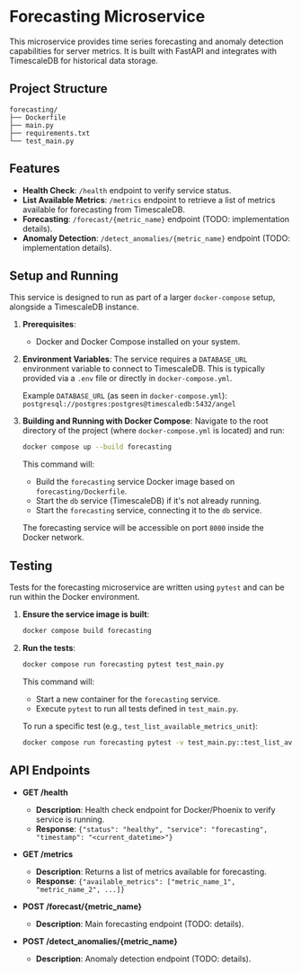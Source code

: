 # Forecasting Microservice

This microservice provides time series forecasting and anomaly detection capabilities for server metrics. It is built with FastAPI and integrates with TimescaleDB for historical data storage.

## Project Structure

```
forecasting/
├── Dockerfile
├── main.py
├── requirements.txt
└── test_main.py
```

## Features

- **Health Check**: `/health` endpoint to verify service status.
- **List Available Metrics**: `/metrics` endpoint to retrieve a list of metrics available for forecasting from TimescaleDB.
- **Forecasting**: `/forecast/{metric_name}` endpoint (TODO: implementation details).
- **Anomaly Detection**: `/detect_anomalies/{metric_name}` endpoint (TODO: implementation details).

## Setup and Running

This service is designed to run as part of a larger `docker-compose` setup, alongside a TimescaleDB instance.

1.  **Prerequisites**:
    *   Docker and Docker Compose installed on your system.

2.  **Environment Variables**:
    The service requires a `DATABASE_URL` environment variable to connect to TimescaleDB. This is typically provided via a `.env` file or directly in `docker-compose.yml`.

    Example `DATABASE_URL` (as seen in `docker-compose.yml`):
    `postgresql://postgres:postgres@timescaledb:5432/angel`

3.  **Building and Running with Docker Compose**:
    Navigate to the root directory of the project (where `docker-compose.yml` is located) and run:

    ```bash
    docker compose up --build forecasting
    ```

    This command will:
    *   Build the `forecasting` service Docker image based on `forecasting/Dockerfile`.
    *   Start the `db` service (TimescaleDB) if it's not already running.
    *   Start the `forecasting` service, connecting it to the `db` service.

    The forecasting service will be accessible on port `8000` inside the Docker network.

## Testing

Tests for the forecasting microservice are written using `pytest` and can be run within the Docker environment.

1.  **Ensure the service image is built**:

    ```bash
    docker compose build forecasting
    ```

2.  **Run the tests**:

    ```bash
    docker compose run forecasting pytest test_main.py
    ```

    This command will:
    *   Start a new container for the `forecasting` service.
    *   Execute `pytest` to run all tests defined in `test_main.py`.

    To run a specific test (e.g., `test_list_available_metrics_unit`):

    ```bash
    docker compose run forecasting pytest -v test_main.py::test_list_available_metrics_unit
    ```

## API Endpoints

-   **GET /health**
    *   **Description**: Health check endpoint for Docker/Phoenix to verify service is running.
    *   **Response**: `{"status": "healthy", "service": "forecasting", "timestamp": "<current_datetime>"}`

-   **GET /metrics**
    *   **Description**: Returns a list of metrics available for forecasting.
    *   **Response**: `{"available_metrics": ["metric_name_1", "metric_name_2", ...]}`

-   **POST /forecast/{metric_name}**
    *   **Description**: Main forecasting endpoint (TODO: details).

-   **POST /detect_anomalies/{metric_name}**
    *   **Description**: Anomaly detection endpoint (TODO: details).
